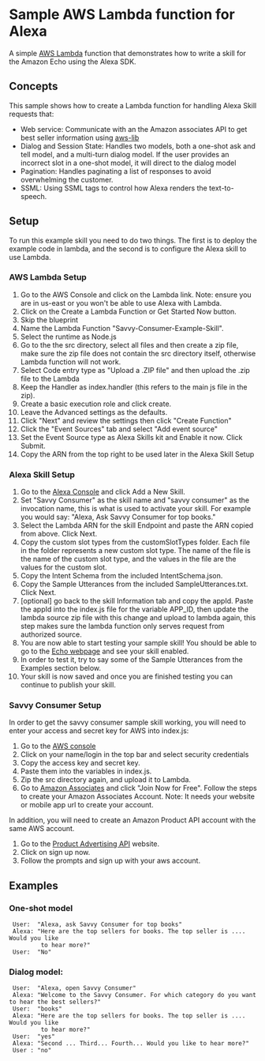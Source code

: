 # Sample AWS Lambda function for Alexa
A simple [AWS Lambda](http://aws.amazon.com/lambda) function that demonstrates how to write a skill for the Amazon Echo using the Alexa SDK.

## Concepts
This sample shows how to create a Lambda function for handling Alexa Skill requests that:

- Web service: Communicate with an the Amazon associates API to get best seller information using [aws-lib](https://github.com/livelycode/aws-lib)
- Dialog and Session State: Handles two models, both a one-shot ask and tell model, and a multi-turn dialog model.
  If the user provides an incorrect slot in a one-shot model, it will direct to the dialog model
- Pagination: Handles paginating a list of responses to avoid overwhelming the customer.
- SSML: Using SSML tags to control how Alexa renders the text-to-speech.

## Setup
To run this example skill you need to do two things. The first is to deploy the example code in lambda, and the second is to configure the Alexa skill to use Lambda.

### AWS Lambda Setup
1. Go to the AWS Console and click on the Lambda link. Note: ensure you are in us-east or you won't be able to use Alexa with Lambda.
2. Click on the Create a Lambda Function or Get Started Now button.
3. Skip the blueprint
4. Name the Lambda Function "Savvy-Consumer-Example-Skill".
5. Select the runtime as Node.js
6. Go to the the src directory, select all files and then create a zip file, make sure the zip file does not contain the src directory itself, otherwise Lambda function will not work.
7. Select Code entry type as "Upload a .ZIP file" and then upload the .zip file to the Lambda
8. Keep the Handler as index.handler (this refers to the main js file in the zip).
9. Create a basic execution role and click create.
10. Leave the Advanced settings as the defaults.
11. Click "Next" and review the settings then click "Create Function"
12. Click the "Event Sources" tab and select "Add event source"
13. Set the Event Source type as Alexa Skills kit and Enable it now. Click Submit.
14. Copy the ARN from the top right to be used later in the Alexa Skill Setup

### Alexa Skill Setup
1. Go to the [Alexa Console](https://developer.amazon.com/edw/home.html) and click Add a New Skill.
2. Set "Savvy Consumer" as the skill name and "savvy consumer" as the invocation name, this is what is used to activate your skill. For example you would say: "Alexa, Ask Savvy Consumer for top books."
3. Select the Lambda ARN for the skill Endpoint and paste the ARN copied from above. Click Next.
4. Copy the custom slot types from the customSlotTypes folder. Each file in the folder represents a new custom slot type. The name of the file is the name of the custom slot type, and the values in the file are the values for the custom slot.
5. Copy the Intent Schema from the included IntentSchema.json.
6. Copy the Sample Utterances from the included SampleUtterances.txt. Click Next.
7. [optional] go back to the skill Information tab and copy the appId. Paste the appId into the index.js file for the variable APP_ID,
   then update the lambda source zip file with this change and upload to lambda again, this step makes sure the lambda function only serves request from authorized source.
8. You are now able to start testing your sample skill! You should be able to go to the [Echo webpage](http://echo.amazon.com/#skills) and see your skill enabled.
9. In order to test it, try to say some of the Sample Utterances from the Examples section below.
10. Your skill is now saved and once you are finished testing you can continue to publish your skill.

### Savvy Consumer Setup
In order to get the savvy consumer sample skill working, you will need to enter your access and secret key for AWS into index.js:

1. Go to the [AWS console](https://console.aws.amazon.com/)
2. Click on your name/login in the top bar and select security credentials
3. Copy the access key and secret key.
4. Paste them into the variables in index.js.
5. Zip the src directory again, and upload it to Lambda.
6. Go to [Amazon Associates](https://affiliate-program.amazon.com) and click "Join Now for Free". Follow the steps to create your Amazon Associates Account. Note: It needs your website or mobile app url to create your account.

In addition, you will need to create an Amazon Product API account with the same AWS account.

1. Go to the [Product Advertising API](https://affiliate-program.amazon.com/gp/advertising/api/detail/main.html) website.
2. Click on sign up now.
3. Follow the prompts and sign up with your aws account.

## Examples
### One-shot model
     User:  "Alexa, ask Savvy Consumer for top books"
     Alexa: "Here are the top sellers for books. The top seller is .... Would you like
             to hear more?"
     User:  "No"

### Dialog model:
     User:  "Alexa, open Savvy Consumer"
     Alexa: "Welcome to the Savvy Consumer. For which category do you want to hear the best sellers?"
     User:  "books"
     Alexa: "Here are the top sellers for books. The top seller is .... Would you like
             to hear more?"
     User:  "yes"
     Alexa: "Second ... Third... Fourth... Would you like to hear more?"
     User : "no"
